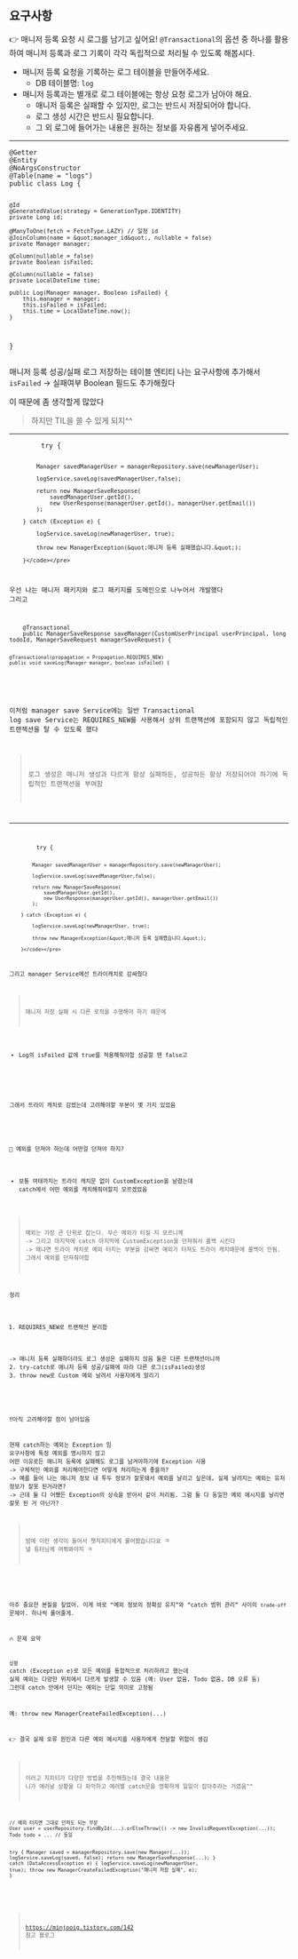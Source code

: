 <h2 id="요구사항">요구사항</h2>
<p>👉 매니저 등록 요청 시 로그를 남기고 싶어요!
<code>@Transactional</code>의 옵션 중 하나를 활용하여 매니저 등록과 로그 기록이 각각 독립적으로 처리될 수 있도록 해봅시다.</p>
<ul>
<li>매니저 등록 요청을 기록하는 로그 테이블을 만들어주세요.<ul>
<li>DB 테이블명: <code>log</code></li>
</ul>
</li>
<li>매니저 등록과는 별개로 로그 테이블에는 항상 요청 로그가 남아야 해요.<ul>
<li>매니저 등록은 실패할 수 있지만, 로그는 반드시 저장되어야 합니다.</li>
<li>로그 생성 시간은 반드시 필요합니다.</li>
<li>그 외 로그에 들어가는 내용은 원하는 정보를 자유롭게 넣어주세요.</li>
</ul>
</li>
</ul>
<hr />
<pre><code class="language-java">@Getter
@Entity
@NoArgsConstructor
@Table(name = &quot;logs&quot;)
public class Log {

    @Id
    @GeneratedValue(strategy = GenerationType.IDENTITY)
    private Long id;

    @ManyToOne(fetch = FetchType.LAZY) // 일정 id
    @JoinColumn(name = &quot;manager_id&quot;, nullable = false)
    private Manager manager;

    @Column(nullable = false)
    private Boolean isFailed;

    @Column(nullable = false)
    private LocalDateTime time;

    public Log(Manager manager, Boolean isFailed) {
        this.manager = manager;
        this.isFailed = isFailed;
        this.time = LocalDateTime.now();
    }
}</code></pre>
<p>매니저 등록 성공/실패 로그 저장하는 테이블 엔티티
나는 요구사항에 추가해서 <code>isFailed</code> -&gt; 실패여부 Boolean 필드도 추가해줬다</p>
<p>이 때문에 좀 생각할게 많았다</p>
<blockquote>
<p>하지만 TIL을 쓸 수 있게 되지^^</p>
</blockquote>
<hr />
<pre><code class="language-java">        try {

            Manager savedManagerUser = managerRepository.save(newManagerUser);

            logService.saveLog(savedManagerUser,false);

            return new ManagerSaveResponse(
                savedManagerUser.getId(),
                new UserResponse(managerUser.getId(), managerUser.getEmail())
            );

        } catch (Exception e) {

            logService.saveLog(newManagerUser, true);

            throw new ManagerException(&quot;매니저 등록 실패했습니다.&quot;);

        }</code></pre>
<p>우선 나는 매니저 패키지와 로그 패키지를 도메인으로 나누어서 개발했다
그리고 </p>
<pre><code class="language-java">    @Transactional
    public ManagerSaveResponse saveManager(CustomUserPrincipal userPrincipal, long todoId, ManagerSaveRequest managerSaveRequest) {

    @Transactional(propagation = Propagation.REQUIRES_NEW)
    public void saveLog(Manager manager, boolean isFailed) {
</code></pre>
<p>이처럼 manager save Service에는 일반 Transactional
log save Service는 REQUIRES_NEW를 사용해서 상위 트랜잭션에 포함되지 않고 독립적인 트랜잭션을 탈 수 있도록 했다</p>
<blockquote>
<p>로그 생성은 매니저 생성과 다르게 항상 실패하든, 성공하든 항상 저장되어야 하기에 독립적인 트랜잭션을 부여함</p>
</blockquote>
<hr />
<pre><code class="language-java">        try {

            Manager savedManagerUser = managerRepository.save(newManagerUser);

            logService.saveLog(savedManagerUser,false);

            return new ManagerSaveResponse(
                savedManagerUser.getId(),
                new UserResponse(managerUser.getId(), managerUser.getEmail())
            );

        } catch (Exception e) {

            logService.saveLog(newManagerUser, true);

            throw new ManagerException(&quot;매니저 등록 실패했습니다.&quot;);

        }</code></pre>
<p>그리고 manager Service에선 트라이캐치로 감싸줬다 </p>
<blockquote>
<p>매니저 저장 실패 시 다른 로직을 수행해야 하기 때문에</p>
</blockquote>
<ul>
<li>Log의 isFailed 값에 true를 적용해줘야함 성공할 땐 false고</li>
</ul>
<br />

<p>그래서 트라이 캐치로 감쌌는데 고려해야할 부분이 몇 가지 있었음</p>
<br />

<p>🤔 예외를 던져야 하는데 어떤걸 던져야 하지?</p>
<ul>
<li>보통 여태까지는 트라이 캐치문 없이 CustomException을 날렸는데
catch에서 어떤 예외를 캐치해줘야할지 모르겠었음</li>
</ul>
<blockquote>
<p>예외는 가장 큰 단위로 잡는다. 무슨 예외가 터질 지 모르니께
-&gt; 그리고 마지막에 catch 마지막에 CustomException을 던져줘서 롤백 시킨다
-&gt; 왜냐면 트라이 캐치로 예외 터지는 부분을 감싸면 예외가 터져도 트라이 캐치때문에 롤백이 안됨. 그래서 예외를 던져줘야함</p>
</blockquote>
<p>정리</p>
<ol>
<li>REQUIRES_NEW로 트랜잭션 분리함</li>
</ol>
<p>-&gt; 매니저 등록 실패하더라도 로그 생성은 실패하지 않음 둘은 다른 트랜잭션이니까
2. try-catch로 매니저 등록 성공/실패에 따라 다른 로그(isFailed)생성
3. throw new로 Custom 예외 날려서 사용자에게 알리기</p>
<br />

<p>‼️아직 고려해야할 점이 남아있음</p>
<p>현재 catch하는 예외는 Exception 임
요구사항에 특정 예외를 명시하지 않고
어떤 이유로든 매니저 등록에 실패해도 로그를 남겨야하기에 Exception 사용
-&gt; 구체적인 예외를 처리해야한다면 어떻게 처리하는게 좋을까?
-&gt; 예를 들어 나는 매니저 정보 내 투두 정보가 잘못돼서 예외를 날리고 싶은데, 실제 날려지는 예외는 유저 정보가 잘못 된거라면?
-&gt; 근데 둘 다 어쨌든 Exception의 상속을 받아서 같이 처리됨. 그럼 둘 다 동일한 예외 메시지를 날리면 잘못 된 거 아닌가?</p>
<blockquote>
<p>밤에 이런 생각이 들어서 챗지피티에게 물어봤습니다요 ㅋ
낼 튜터님께 여쭤봐야지 ㅋ</p>
</blockquote>
<br />

<p>아주 중요한 본질을 짚었어. 이게 바로 “예외 정보의 정확성 유지”와 “catch 범위 관리” 사이의 <code>trade-off</code> 문제야. 하나씩 풀어줄게.</p>
<p>🔥 문제 요약</p>
<p><code>상황</code>
catch (Exception e)로 모든 예외를 통합적으로 처리하려고 했는데
실제 예외는 다양한 위치에서 다르게 발생할 수 있음 (예: User 없음, Todo 없음, DB 오류 등)
그런데 catch 안에서 던지는 예외는 단일 의미로 고정됨</p>
<p>예: throw new ManagerCreateFailedException(...)</p>
<p>👉 결국 실제 오류 원인과 다른 예외 메시지를 사용자에게 전달할 위험이 생김</p>
<blockquote>
<p>이러고 지피티가 다양한 방법을 추천해줬는데 결국 내용은
니가 에러날 상황을 다 파악하고 에러별 catch문을 명확하게 일일이 잡아주라는 거였음^^</p>
</blockquote>
<pre><code class="language-java">// 예외 터지면 그대로 던져도 되는 부분
User user = userRepository.findById(...).orElseThrow(() -&gt; new InvalidRequestException(...));
Todo todo = ... // 동일

try {
    Manager saved = managerRepository.save(new Manager(...));
    logService.saveLog(saved, false);
    return new ManagerSaveResponse(...);
} catch (DataAccessException e) {
    logService.saveLog(newManagerUser, true);
    throw new ManagerCreateFailedException(&quot;매니저 저장 실패&quot;, e);
}</code></pre>
<br />

<blockquote>
<p><a href="https://minjooig.tistory.com/142">https://minjooig.tistory.com/142</a>
참고 블로그</p>
</blockquote>
